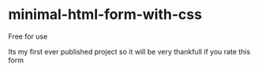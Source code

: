 # minimal-html-form-with-css

Free for use

Its my first ever published project so
it will be very thankfull if you rate this form

